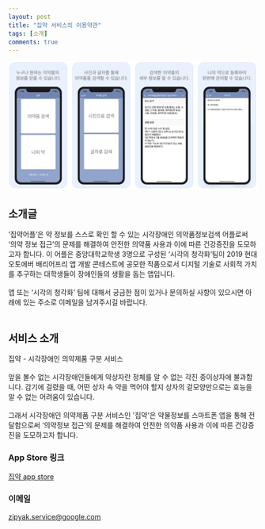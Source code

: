 ```yaml
---
layout: post
title: "집약 서비스의 이용약관"
tags: [소개]
comments: true
---
```



![소개](/assets/posts/images/zipyak-about.png)

## 소개글
‘집약어플’은 약 정보를 스스로 확인 할 수 있는 시각장애인 의약품정보검색 어플로써 ‘의약 정보 접근’의 문제를 해결하여 안전한 의약품 사용과 이에 따른 건강증진을 도모하고자 합니다. 이 어플은 중앙대학교학생 3명으로 구성된 ‘시각의 청각화’팀이 2019 현대오토에버 배리어프리 앱 개발 콘테스트에 공모한 작품으로서 디지털 기술로 사회적 가치를 추구하는 대학생들이 장애인들의 생활을 돕는 앱입니다.  
<br>
앱 또는 ‘시각의 청각화’ 팀에 대해서 궁금한 점이 있거나 문의하실 사항이 있으시면 아래에 있는 주소로 이메일을 남겨주시길 바랍니다.  
<br>

## 서비스 소개  
집약 - 시각장애인 의약제품 구분 서비스  
<br>
앞을 볼수 없는 시각장애인들에게 약상자란 정체를 알 수 없는 각진 종이상자에 불과합니다. 감기에 걸렸을 때, 어떤 상자 속 약을 먹어야 할지 상자의 겉모양만으로는 효능을 알 수 없는 어려움이 있습니다.  
<br>
그래서 시각장애인 의약제품 구분 서비스인 '집약'은  약물정보를 스마트폰 앱을 통해 전달함으로써 ‘의약정보 접근’의 문제를 해결하여 안전한 의약품 사용과 이에 따른 건강증진을 도모하고자 합니다.  

### App Store 링크
[집약 app store](https://apps.apple.com/kr/app/%EC%A7%91%EC%95%BD/id1492914514)

### 이메일  
[zipyak.service@google.com](mailto:zipyak.service@google.com)  
